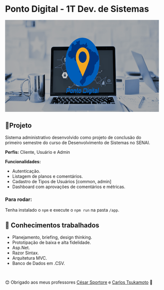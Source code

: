 # Ponto Digital - 1T Dev. de Sistemas 

<p>
    <img src="https://github.com/amadorgabriel/1s2019-agora-vai-ponto-digital/blob/master/web/imagens/home_screenshot.png" height="300px">
</p>

## 📝Projeto

Sistema administrativo desenvolvido como projeto de conclusão do primeiro semestre do curso de Desenvolvimento de Sistemas no SENAI. 

**Perfis:** Cliente, Usuário e Admin

**Funcionalidades:**
- Autenticação.
- Listagem de planos e comentários.
- Cadastro de Tipos de Usuários [common, admin]
- Dashboard com aprovações de comentários e métricas. 


### Para rodar:
Tenha instalado o ``npm`` e execute o ``npm run`` na pasta `/app`.


## 🧠 Conhecimentos trabalhados

- Planejamento, briefing, design thinking.
- Prototipação de baixa e alta fidelidade.
- Asp.Net.
- Razor Sintax.
- Arquitetura MVC.
- Banco de Dados em .CSV.

&nbsp;

😊 Obrigado aos meus professores [César Sportore](https://www.linkedin.com/in/cesar-sportore/) e [Carlos Tsukamoto](https://github.com/TsukamotoCarlos) 💜 

